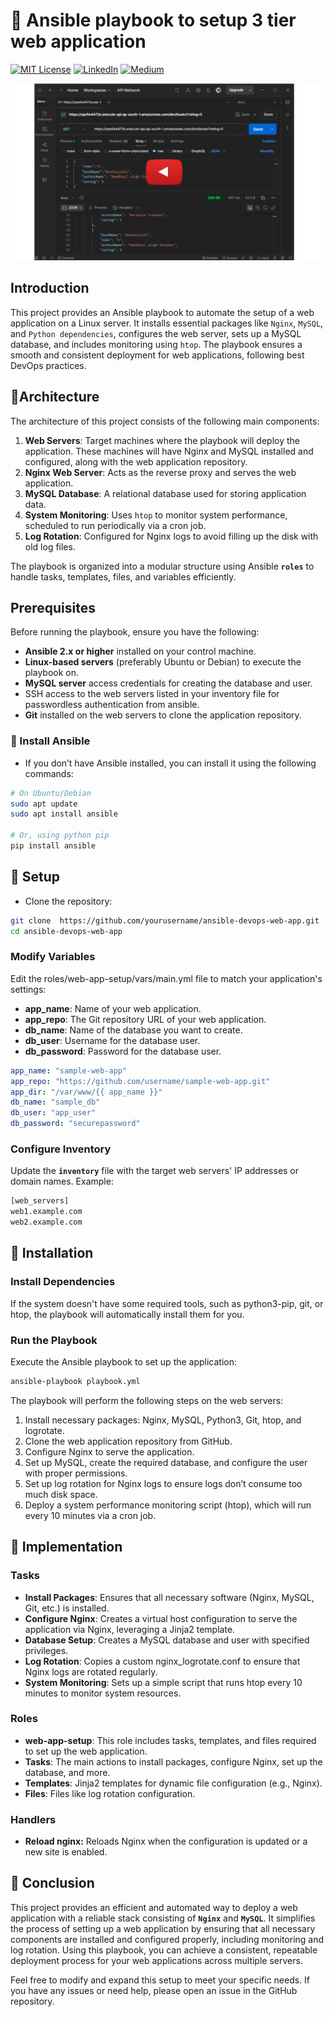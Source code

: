 # 🍁 Ansible playbook to setup 3 tier web application


[![MIT License](https://img.shields.io/badge/License-MIT-green.svg)](https://choosealicense.com/licenses/mit/)
        [![LinkedIn](https://img.shields.io/badge/LinkedIn-Profile-blue)](https://www.linkedin.com/in/nikhil--chaudhari/)
        [![Medium](https://img.shields.io/badge/Medium-Writeups-black)](https://medium.com/@nikhil-c)

[![Watch the video](https://github.com/DNcrypter/AWS-serverless-API-application/blob/main/images/youtube_thumbnail.png)](https://www.youtube.com/watch?v=k8ihlx4fJ-I)


## Introduction

This project provides an Ansible playbook to automate the setup of a web application on a Linux server. It installs essential packages like `Nginx`, `MySQL`, and `Python dependencies`, configures the web server, sets up a MySQL database, and includes monitoring using `htop`. The playbook ensures a smooth and consistent deployment for web applications, following best DevOps practices.




## 🍁Architecture

The architecture of this project consists of the following main components:

1. **Web Servers**: Target machines where the playbook will deploy the application. These machines will have Nginx and MySQL installed and configured, along with the web application repository.
2. **Nginx Web Server**: Acts as the reverse proxy and serves the web application.
3. **MySQL Database**: A relational database used for storing application data.
4. **System Monitoring**: Uses `htop` to monitor system performance, scheduled to run periodically via a cron job.
5. **Log Rotation**: Configured for Nginx logs to avoid filling up the disk with old log files.

The playbook is organized into a modular structure using Ansible **``roles``** to handle tasks, templates, files, and variables efficiently.

## Prerequisites

Before running the playbook, ensure you have the following:

- **Ansible 2.x or higher** installed on your control machine.
- **Linux-based servers** (preferably Ubuntu or Debian) to execute the playbook on.
- **MySQL server** access credentials for creating the database and user.
- SSH access to the web servers listed in your inventory file for passwordless authentication from ansible.
- **Git** installed on the web servers to clone the application repository.

### 🍁 Install Ansible

* If you don’t have Ansible installed, you can install it using the following commands:

```bash
# On Ubuntu/Debian
sudo apt update
sudo apt install ansible

# Or, using python pip
pip install ansible
```


## 🍁 Setup
* Clone the repository:
```bash
git clone  https://github.com/yourusername/ansible-devops-web-app.git
cd ansible-devops-web-app

```

### Modify Variables
Edit the roles/web-app-setup/vars/main.yml file to match your application's settings:

* **app_name**: Name of your web application.
* **app_repo**: The Git repository URL of your web application.
* **db_name**: Name of the database you want to create.
* **db_user**: Username for the database user.
* **db_password**: Password for the database user.


```yml
app_name: "sample-web-app"
app_repo: "https://github.com/username/sample-web-app.git"
app_dir: "/var/www/{{ app_name }}"
db_name: "sample_db"
db_user: "app_user"
db_password: "securepassword"

```

### Configure Inventory
Update the **`inventory`** file with the target web servers' IP addresses or domain names. Example:
```bash
[web_servers]
web1.example.com
web2.example.com

```
## 🍁 Installation
### Install Dependencies
If the system doesn't have some required tools, such as python3-pip, git, or htop, the playbook will automatically install them for you.

### Run the Playbook
Execute the Ansible playbook to set up the application:
```bash
ansible-playbook playbook.yml
```


 The playbook will perform the following steps on the web servers:

1. Install necessary packages: Nginx, MySQL, Python3, Git, htop, and logrotate.
2. Clone the web application repository from GitHub.
3. Configure Nginx to serve the application.
4. Set up MySQL, create the required database, and configure the user with proper permissions.
5. Set up log rotation for Nginx logs to ensure logs don’t consume too much disk space.
6. Deploy a system performance monitoring script (htop), which will run every 10 minutes via a cron job.

## 🍁 Implementation
### Tasks
* **Install Packages**: Ensures that all necessary software (Nginx, MySQL, Git, etc.) is installed.
* **Configure Nginx**: Creates a virtual host configuration to serve the application via Nginx, leveraging a Jinja2 template.
* **Database Setup**: Creates a MySQL database and user with specified privileges.
* **Log Rotation**: Copies a custom nginx_logrotate.conf to ensure that Nginx logs are rotated regularly.
* **System Monitoring**: Sets up a simple script that runs htop every 10 minutes to monitor system resources.

### Roles
* **web-app-setup**: This role includes tasks, templates, and files required to set up the web application.
* **Tasks**: The main actions to install packages, configure Nginx, set up the database, and more.
* **Templates**: Jinja2 templates for dynamic file configuration (e.g., Nginx).
* **Files**: Files like log rotation configuration.


### Handlers
* **Reload nginx:** Reloads Nginx when the configuration is updated or a new site is enabled.

## 🍁 Conclusion

This project provides an efficient and automated way to deploy a web application with a reliable stack consisting of **`Nginx`** and **`MySQL`**. It simplifies the process of setting up a web application by ensuring that all necessary components are installed and configured properly, including monitoring and log rotation. Using this playbook, you can achieve a consistent, repeatable deployment process for your web applications across multiple servers.

Feel free to modify and expand this setup to meet your specific needs. If you have any issues or need help, please open an issue in the GitHub repository.

